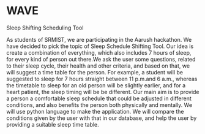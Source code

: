 # WAVE
Sleep Shifting Scheduling Tool

As students of SRMIST, we are participating in the Aarush hackathon. We have decided to pick the topic of Sleep Schedule Shifting Tool. Our idea is create a combination of everything, which also includes 7 hours of sleep, for every kind of person out there.We ask the user some questions, related to their sleep cycle, their health and  other criteria, and based on that, we will suggest a time table for the person. For example, a student will be suggested to sleep for 7 hours straight between 11 p.m.and 6 a.m., whereas the timetable to sleep for an old person will be slightly earlier, and for a heart patient, the sleep timing will be be different. Our main aim is to provide a person a comfortable sleep schedule that could be adjusted in different conditions, and also benefits the person both physically and mentally. We will use python language to make the application. We will compare the conditions given by the user with that in our database, and help the user by providing a suitable sleep time table.

